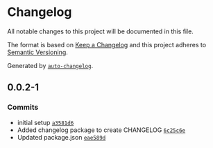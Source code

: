# Changelog

All notable changes to this project will be documented in this file.

The format is based on [Keep a Changelog](https://keepachangelog.com/en/1.0.0/)
and this project adheres to [Semantic Versioning](https://semver.org/spec/v2.0.0.html).

Generated by [`auto-changelog`](https://github.com/CookPete/auto-changelog).

## 0.0.2-1

### Commits

- initial setup [`a3581d6`](https://github.com/krenaldi/react-hooks-library/commit/a3581d6e52e4e0a78ff7ac9c5bcfb3962ebe07b7)
- Added changelog package to create CHANGELOG [`6c25c6e`](https://github.com/krenaldi/react-hooks-library/commit/6c25c6e08a8e5ca447da9018a719193bbdceae2c)
- Updated package.json [`eae589d`](https://github.com/krenaldi/react-hooks-library/commit/eae589d6afd31bd8904bc987a0ba38da08fcd500)
